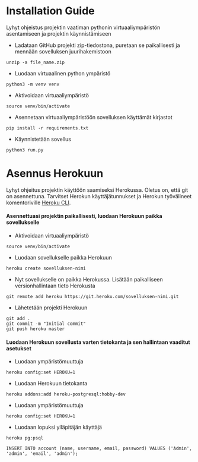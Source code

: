 # Installation Guide

Lyhyt ohjeistus projektin vaatiman pythonin virtuaaliympäristön asentamiseen ja projektin käynnistämiseen


- Ladataan GitHub projekti zip-tiedostona, puretaan se paikallisesti ja mennään sovelluksen juurihakemistoon

```
unzip -a file_name.zip
```
-  Luodaan virtuaalinen python ympäristö
```
python3 -m venv venv
```
-  Aktivoidaan virtuaaliympäristö
```
source venv/bin/activate
```
-  Asennetaan virtuaaliympäristöön sovelluksen käyttämät kirjastot
```
pip install -r requirements.txt
```
-  Käynnistetään sovellus
```
python3 run.py
```

# Asennus Herokuun

Lyhyt ohjeitus projektin käyttöön saamiseksi Herokussa. Oletus on, että git on asennettuna. Tarvitset Herokun käyttäjätunnukset ja Herokun työvälineet komentoriville [Heroku CLI](https://devcenter.heroku.com/articles/heroku-cli).

#### Asennettuasi projektin paikallisesti, luodaan Herokuun paikka sovellukselle

-  Aktivoidaan virtuaaliympäristö
```
source venv/bin/activate
```
- Luodaan sovellukselle paikka Herokuun
```
heroku create sovelluksen-nimi
```
- Nyt sovellukselle on paikka Herokussa. Lisätään paikalliseen versionhallintaan tieto Herokusta
```
git remote add heroku https://git.heroku.com/sovelluksen-nimi.git
```
- Lähetetään projekti Herokuun 
```
git add .
git commit -m "Initial commit"
git push heroku master
```
#### Luodaan Herokuun sovellusta varten tietokanta ja sen hallintaan vaaditut asetukset

- Luodaan ympäristömuuttuja
```
heroku config:set HEROKU=1
```
- Luodaan Herokuun tietokanta
```
heroku addons:add heroku-postgresql:hobby-dev
```
- Luodaan ympäristömuuttuja
```
heroku config:set HEROKU=1
```
- Luodaan lopuksi ylläpitäjän käyttäjä
```
heroku pg:psql

INSERT INTO account (name, username, email, password) VALUES ('Admin', 'admin', 'email', 'admin');
```




